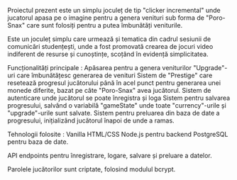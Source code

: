 Proiectul prezent este un simplu joculeț de tip "clicker incremental" unde jucatorul apasa pe o imagine pentru a genera venituri sub forma de "Poro-Snax" care sunt folosiți pentru a putea îmbunătăți veniturile.

Este un joculeț simplu care urmează și tematica din cadrul sesiunii de comunicări studențești, unde a fost promovată crearea de jocuri video indiferent de resurse și cunoștințe, scoțând în evidență simplicitatea.

Funcționalități principale : 
Apăsarea pentru a genera veniturilor
"Upgrade"-uri care îmbunătățesc generarea de venituri
Sistem de "Prestige" care resetează progresul jucătorului până în acel punct pentru generarea unei monede diferite, bazat pe câte "Poro-Snax" avea jucătorul.
Sistem de autenticare unde jucătorul se poate înregistra și loga
Sistem pentru salvarea progresului, salvând o variabilă "gameState" unde toate "currency"-urile și "upgrade"-urile sunt salvate.
Sistem pentru preluarea din baza de date a progresului, inițializând jucătorul înapoi de unde a ramas.

Tehnologii folosite : 
Vanilla HTML/CSS
Node.js pentru backend
PostgreSQL pentru baza de date.

API endpoints pentru înregistrare, logare, salvare și preluare a datelor.

Parolele jucătorilor sunt criptate, folosind modulul bcrypt.
